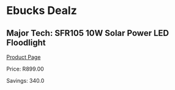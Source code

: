 
# Ebucks Dealz
## Major Tech: SFR105 10W Solar Power LED Floodlight
[Product Page](https://www.ebucks.com/web/shop/productSelected.do?prodId=145279561&catId=370101825)

Price: R899.00

Savings: 340.0


	